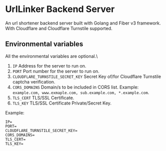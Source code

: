 # UrlLinker Backend Server

An url shortener backend server built with Golang and Fiber v3 framework. With Cloudflare and Cloudflare Turnstile supported.

## Environmental variables

All the environmental variables are optional.\

1. `IP` Address for the server to run on.
2. `PORT` Port number for the server to run on.
3. `CLOUDFLARE_TURNSTILE_SECRET_KEY` Secret Key of/for Cloudflare Turnstile captcha verification.
4. `CORS_DOMAINS` Domain/s to be included in CORS list. Example: `example.com, www.exmaple.com, sub.example.com, *.example.com`.
5. `TLS_CERT` TLS/SSL Certificate.
6. `TLS_KEY` TLS/SSL Certificate Private/Secret Key.

Example:

```env
IP=
PORT=
CLOUDFLARE_TURNSTILE_SECRET_KEY=
CORS_DOMAINS=
TLS_CERT=
TLS_KEY=
```
